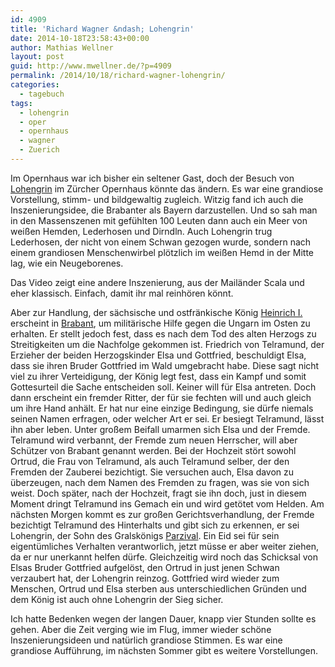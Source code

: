 ```yaml
---
id: 4909
title: 'Richard Wagner &ndash; Lohengrin'
date: 2014-10-18T23:58:43+00:00
author: Mathias Wellner
layout: post
guid: http://www.mwellner.de/?p=4909
permalink: /2014/10/18/richard-wagner-lohengrin/
categories:
  - tagebuch
tags:
  - lohengrin
  - oper
  - opernhaus
  - wagner
  - Zuerich
---
```

Im Opernhaus war ich bisher ein seltener Gast, doch der Besuch von <a href="http://www.opernhaus.ch/vorstellung/detail/lohengrin-04-07-2015-4339/" title="Lohengrin" target="_blank">Lohengrin</a> im Zürcher Opernhaus könnte das ändern. Es war eine grandiose Vorstellung, stimm- und bildgewaltig zugleich. Witzig fand ich auch die Inszenierungsidee, die Brabanter als Bayern darzustellen. Und so sah man in den Massenszenen mit gefühlten 100 Leuten dann auch ein Meer von weißen Hemden, Lederhosen und Dirndln. Auch Lohengrin trug Lederhosen, der nicht von einem Schwan gezogen wurde, sondern nach einem grandiosen Menschenwirbel plötzlich im weißen Hemd in der Mitte lag, wie ein Neugeborenes. 

Das Video zeigt eine andere Inszenierung, aus der Mailänder Scala und eher klassisch. Einfach, damit ihr mal reinhören könnt.



Aber zur Handlung, der sächsische und ostfränkische König <a href="http://de.wikipedia.org/wiki/Heinrich_I._%28Ostfrankenreich%29" title="Heinrich I." target="_blank">Heinrich I.</a> erscheint in <a href="http://de.wikipedia.org/wiki/Herzogtum_Brabant" target="_blank">Brabant</a>, um militärische Hilfe gegen die Ungarn im Osten zu erhalten. Er stellt jedoch fest, dass es nach dem Tod des alten Herzogs zu Streitigkeiten um die Nachfolge gekommen ist. Friedrich von Telramund, der Erzieher der beiden Herzogskinder Elsa und Gottfried, beschuldigt Elsa, dass sie ihren Bruder Gottfried im Wald umgebracht habe. Diese sagt nicht viel zu ihrer Verteidigung, der König legt fest, dass ein Kampf und somit Gottesurteil die Sache entscheiden soll. Keiner will für Elsa antreten. Doch dann erscheint ein fremder Ritter, der für sie fechten will und auch gleich um ihre Hand anhält. Er hat nur eine einzige Bedingung, sie dürfe niemals seinen Namen erfragen, oder welcher Art er sei. Er besiegt Telramund, lässt ihn aber leben. Unter großem Beifall umarmen sich Elsa und der Fremde. Telramund wird verbannt, der Fremde zum neuen Herrscher, will aber Schützer von Brabant genannt werden. Bei der Hochzeit stört sowohl Ortrud, die Frau von Telramund, als auch Telramund selber, der den Fremden der Zauberei bezichtigt. Sie versuchen auch, Elsa davon zu überzeugen, nach dem Namen des Fremden zu fragen, was sie von sich weist. Doch später, nach der Hochzeit, fragt sie ihn doch, just in diesem Moment dringt Telramund ins Gemach ein und wird getötet vom Helden. Am nächsten Morgen kommt es zur großen Gerichtsverhandlung, der Fremde bezichtigt Telramund des Hinterhalts und gibt sich zu erkennen, er sei Lohengrin, der Sohn des Gralskönigs <a href="http://de.wikipedia.org/wiki/Parzival" title="Parzival" target="_blank">Parzival</a>. Ein Eid sei für sein eigentümliches Verhalten verantworlich, jetzt müsse er aber weiter ziehen, da er nur unerkannt helfen dürfe. Gleichzeitig wird noch das Schicksal von Elsas Bruder Gottfried aufgelöst, den Ortrud in just jenen Schwan verzaubert hat, der Lohengrin reinzog. Gottfried wird wieder zum Menschen, Ortrud und Elsa sterben aus unterschiedlichen Gründen und dem König ist auch ohne Lohengrin der Sieg sicher. 

Ich hatte Bedenken wegen der langen Dauer, knapp vier Stunden sollte es gehen. Aber die Zeit verging wie im Flug, immer wieder schöne Inszenierungsideen und natürlich grandiose Stimmen. Es war eine grandiose Aufführung, im nächsten Sommer gibt es weitere Vorstellungen.